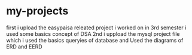 # my-projects
first i upload the easypaisa releated project i worked on in 3rd semester i used some basics concept of DSA
2nd i uppload the mysql project file which i used the basics queryies of database and Used the diagrams of  ERD and EERD 
